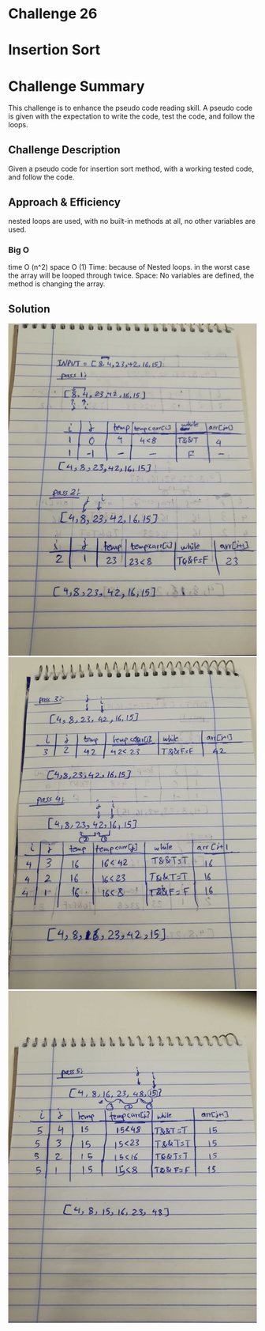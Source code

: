 # Challenge 26

# Insertion Sort

# Challenge Summary
This challenge is to enhance the pseudo code reading skill. A pseudo code is given with the expectation to write the code, test the code, and follow the loops.

## Challenge Description
Given a pseudo code for insertion sort method, with a working tested code, and follow the code.

## Approach & Efficiency
nested loops are used, with no built-in methods at all, no other variables are used.

### Big O
time O (n^2)
space O (1)
  Time: because of Nested loops. in the worst case the array will be looped through twice. 
  Space: No variables are defined, the method is changing the array.

## Solution
![insertion-sort-pass1-2](assets/insertion-sort.jpg)
![insertion-sort-pass3-4](assets/insertion-sort0.jpg)
![insertion-sort-pass5](assets/insertion-sort1.jpg)
